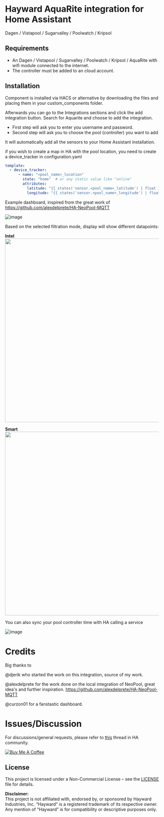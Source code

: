 # Hayward AquaRite integration for Home Assistant
Dagen / Vistapool / Sugarvalley / Poolwatch / Kripsol

## Requirements
- An Dagen / Vistapool / Sugarvalley / Poolwatch / Kripsol / AquaRite with wifi module connected to the internet.
- The controller must be added to an cloud account.

## Installation
Component is installed via HACS or alternative by downloading the files and placing them in your custom_components folder.

Afterwards you can go to the Integrations sections and click the add integration button. Search for Aquarite and choose to add the integration.

- First step will ask you to enter you username and password. 
- Second step will ask you to choose the pool (controller) you want to add

It will automatically add all the sensors to your Home Assistant installation.

if you wish to create a map in HA with the pool location, you need to create a device_tracker in configuration.yaml

```yaml
template:
  - device_tracker:
      - name: "<pool_name>_location"
        state: "home"  # or any static value like "online"
        attributes:
          latitude: "{{ states('sensor.<pool_name>_latitude') | float }}"
          longitude: "{{ states('sensor.<pool_name>_longitude') | float }}"
```

Example dashboard, inspired from the great work of https://github.com/alexdelprete/HA-NeoPool-MQTT

![image](https://github.com/user-attachments/assets/11c6467f-6a9e-4469-af36-3613e40a6b92)

Based on the selected filtration mode, display will show different datapoints:

**Intel**
<br>
<img src="https://github.com/user-attachments/assets/c5a3b070-072d-421b-955f-a41667d738b7" width="600">

**Smart**
<br>
<img src="https://github.com/user-attachments/assets/b9cb0f21-34a3-4c25-9332-02eee6988963" width="600">

You can also sync your pool controller time with HA calling a service

![image](https://github.com/user-attachments/assets/5b9896b1-b5b8-481f-933e-4e7482072fab)

# Credits

Big thanks to 

@djerik who started the work on this integration, source of my work.

@alexdelprete for the work done on the local integration of NeoPool, great idea's and further inspiration. https://github.com/alexdelprete/HA-NeoPool-MQTT

@curzon01 for a fanstastic dashboard.

# Issues/Discussion

For discussions/general requests, please refer to [this](https://community.home-assistant.io/t/custom-component-hayward-aquarite/728136) thread in HA community.

<a href="https://buymeacoffee.com/fdebrus" target="_blank"><img src="https://www.buymeacoffee.com/assets/img/custom_images/black_img.png" alt="Buy Me A Coffee" style="height: auto !important;width: auto !important;" ></a><br>

## License

This project is licensed under a Non-Commercial License – see the [LICENSE](LICENSE) file for details.

**Disclaimer:**  
This project is not affiliated with, endorsed by, or sponsored by Hayward Industries, Inc. “Hayward” is a registered trademark of its respective owner. Any mention of “Hayward” is for compatibility or descriptive purposes only.
